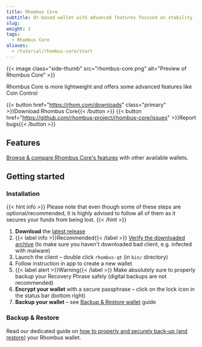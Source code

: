 ```yaml
---
title: Rhombus Core
subtitle: Qt-based wallet with advanced features focused on stability
slug:
weight: 2
tags:
  - Rhombus Core
aliases:
  - /tutorial/rhombus-core/start
---
```


{{< image class="side-thumb" src="rhombus-core.png" alt="Preview of Rhombus Core" >}}

Rhombus Core is more lightweight and offers some advanced features like Coin Control


{{< button href="https://rhom.com/downloads" class="primary" >}}Download Rhombus Core{{< /button >}}
{{< button href="https://github.com/rhombus-project/rhombus-core/issues" >}}Report bugs{{< /button >}}


## Features

[Browse & compare Rhombus Core's features](/wiki/learn/wallets/overview/#comparison) with other available wallets.


## Getting started

### Installation

{{< hint info >}}
Please note that even though some of these steps are optional/recommended, it is highly advised to follow all of them as it secures your funds from being lost.
{{< /hint >}}

  1. **Download** the [latest release](https://github.com/rhombus-project/rhombus-core/releases/latest)
  2. {{< label info >}}Recommended{{< /label >}} [Verify the downloaded archive](/wiki/tutorial/security/verify-downloads/) (to make sure you haven't downloaded bad client, e.g. infected with malware)
  3. Launch the client – double click `rhombus-qt` (in `bin/` directory)
  4. Follow instruction in app to create a new wallet
  5. {{< label alert >}}Warning{{< /label >}} Make absolutely sure to properly backup your Recovery Phrase safely (digital backups are not recommended)
  6. **Encrypt your wallet** with a secure passphrase – click on the lock icon in the status bar (bottom right)
  7. **Backup your wallet** – see [Backup & Restore wallet](/wiki/tutorial/security/backup-restore-wallet/) guide


### Backup & Restore

Read our dedicated guide on [how to properly and securely back-up (and restore)](/wiki/tutorial/security/backup-restore-wallet/) your Rhombus wallet.